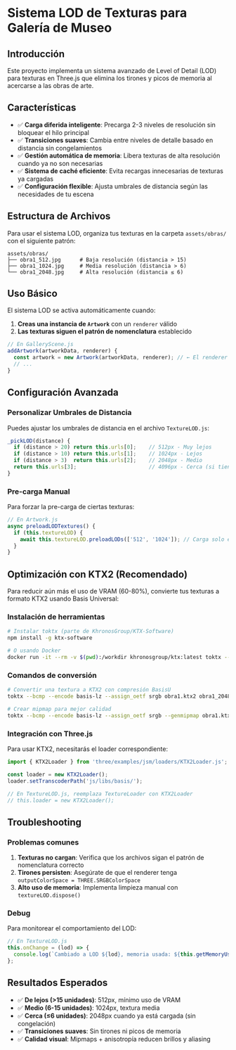 # Sistema LOD de Texturas para Galería de Museo

## Introducción

Este proyecto implementa un sistema avanzado de Level of Detail (LOD) para texturas en Three.js que elimina los tirones y picos de memoria al acercarse a las obras de arte.

## Características

- ✅ **Carga diferida inteligente**: Precarga 2-3 niveles de resolución sin bloquear el hilo principal
- ✅ **Transiciones suaves**: Cambia entre niveles de detalle basado en distancia sin congelamientos
- ✅ **Gestión automática de memoria**: Libera texturas de alta resolución cuando ya no son necesarias
- ✅ **Sistema de caché eficiente**: Evita recargas innecesarias de texturas ya cargadas
- ✅ **Configuración flexible**: Ajusta umbrales de distancia según las necesidades de tu escena

## Estructura de Archivos

Para usar el sistema LOD, organiza tus texturas en la carpeta `assets/obras/` con el siguiente patrón:

```
assets/obras/
├── obra1_512.jpg      # Baja resolución (distancia > 15)
├── obra1_1024.jpg     # Media resolución (distancia > 6)
└── obra1_2048.jpg     # Alta resolución (distancia ≤ 6)
```

## Uso Básico

El sistema LOD se activa automáticamente cuando:

1. **Creas una instancia de `Artwork`** con un `renderer` válido
2. **Las texturas siguen el patrón de nomenclatura** establecido

```javascript
// En GalleryScene.js
addArtwork(artworkData, renderer) {
  const artwork = new Artwork(artworkData, renderer); // ← El renderer activa LOD
  // ...
}
```

## Configuración Avanzada

### Personalizar Umbrales de Distancia

Puedes ajustar los umbrales de distancia en el archivo `TextureLOD.js`:

```javascript
_pickLOD(distance) {
  if (distance > 20) return this.urls[0];    // 512px - Muy lejos
  if (distance > 10) return this.urls[1];    // 1024px - Lejos
  if (distance > 3)  return this.urls[2];    // 2048px - Medio
  return this.urls[3];                       // 4096px - Cerca (si tienes)
}
```

### Pre-carga Manual

Para forzar la pre-carga de ciertas texturas:

```javascript
// En Artwork.js
async preloadLODTextures() {
  if (this.textureLOD) {
    await this.textureLOD.preloadLODs(['512', '1024']); // Carga solo estos niveles
  }
}
```

## Optimización con KTX2 (Recomendado)

Para reducir aún más el uso de VRAM (60-80%), convierte tus texturas a formato KTX2 usando Basis Universal:

### Instalación de herramientas

```bash
# Instalar toktx (parte de KhronosGroup/KTX-Software)
npm install -g ktx-software

# O usando Docker
docker run -it --rm -v $(pwd):/workdir khronosgroup/ktx:latest toktx --help
```

### Comandos de conversión

```bash
# Convertir una textura a KTX2 con compresión BasisU
toktx --bcmp --encode basis-lz --assign_oetf srgb obra1.ktx2 obra1_2048.jpg

# Crear mipmap para mejor calidad
toktx --bcmp --encode basis-lz --assign_oetf srgb --genmipmap obra1.ktx2 obra1_2048.jpg
```

### Integración con Three.js

Para usar KTX2, necesitarás el loader correspondiente:

```javascript
import { KTX2Loader } from 'three/examples/jsm/loaders/KTX2Loader.js';

const loader = new KTX2Loader();
loader.setTranscoderPath('js/libs/basis/');

// En TextureLOD.js, reemplaza TextureLoader con KTX2Loader
// this.loader = new KTX2Loader();
```

## Troubleshooting

### Problemas comunes

1. **Texturas no cargan**: Verifica que los archivos sigan el patrón de nomenclatura correcto
2. **Tirones persisten**: Asegúrate de que el renderer tenga `outputColorSpace = THREE.SRGBColorSpace`
3. **Alto uso de memoria**: Implementa limpieza manual con `textureLOD.dispose()`

### Debug

Para monitorear el comportamiento del LOD:

```javascript
// En TextureLOD.js
this.onChange = (lod) => {
  console.log(`Cambiado a LOD ${lod}, memoria usada: ${this.getMemoryUsage()} bytes`);
};
```

## Resultados Esperados

- ✅ **De lejos (>15 unidades)**: 512px, mínimo uso de VRAM
- ✅ **Medio (6-15 unidades)**: 1024px, textura media
- ✅ **Cerca (≤6 unidades)**: 2048px cuando ya está cargada (sin congelación)
- ✅ **Transiciones suaves**: Sin tirones ni picos de memoria
- ✅ **Calidad visual**: Mipmaps + anisotropía reducen brillos y aliasing
